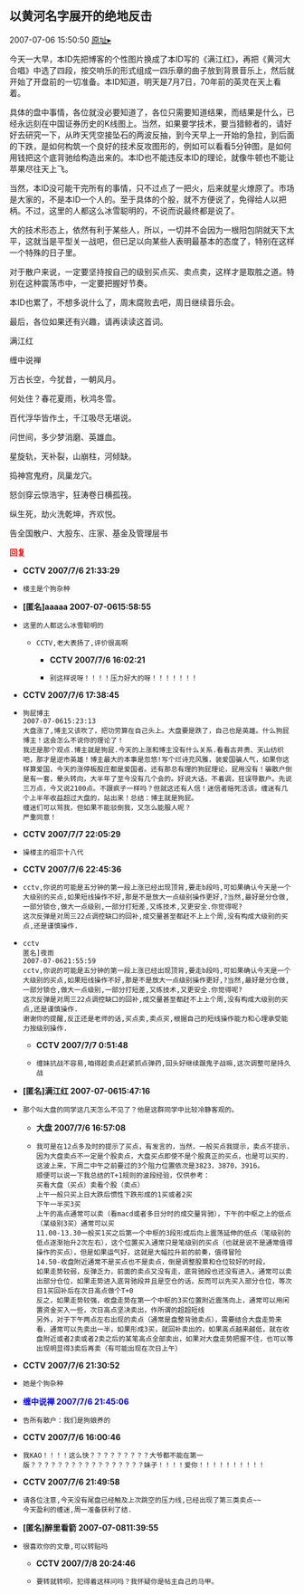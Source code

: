 ## 以黄河名字展开的绝地反击
2007-07-06 15:50:50
[原址▸](http://www.fxgan.com/chan_time/2007_07_12/538.htm)



 今天一大早，本ID先把博客的个性图片换成了本ID写的《满江红》，再把《黄河大合唱》中选了四段，按交响乐的形式组成一四乐章的曲子放到背景音乐上，然后就开始了开盘前的一切准备。本ID知道，明天是7月7日，70年前的英灵在天上看着。


 


 具体的盘中事情，各位就没必要知道了，各位只需要知道结果，而结果是什么，已经永远刻在中国证券历史的K线图上。当然，如果要学技术，要当猎鲸者的，请好好去研究一下，从昨天凭空接坠石的两波反抽，到今天早上一开始的急拉，到后面的下跌，是如何构筑一个良好的技术反攻图形的，例如可以看看5分钟图，是如何用钱把这个底背驰给构造出来的。本ID也不能违反本ID的理论，就像牛顿也不能让苹果尽往天上飞。


 


 当然，本ID没可能干完所有的事情，只不过点了一把火，后来就星火燎原了。市场是大家的，不是本ID一个人的。至于具体的个股，就不方便说了，免得给人以把柄。不过，这里的人都这么冰雪聪明的，不说而说最终都是说了。


 


 大的技术形态上，依然有利于某些人，所以，一切并不会因为一根阳包阴就天下太平，这就当是平型关一战吧，但已足以向某些人表明最基本的态度了，特别在这样一个特殊的日子里。


 


 对于散户来说，一定要坚持按自己的级别买点买、卖点卖，这样才是取胜之道。特别在这种震荡市中，一定要把握好节奏。


 


 本ID也累了，不想多说什么了，周末腐败去吧，周日继续音乐会。


 


 最后，各位如果还有兴趣，请再读读这首词。


 


 满江红


 缠中说禅


 


 万古长空，今犹昔，一朝风月。


 何处住？春花夏雨，秋鸿冬雪。


 百代浮华皆作土，千江吸尽无堪说。


 问世间，多少梦消磨、英雄血。


 


 星旋轨，天补裂，山崩柱，河倾缺。


 捣神宫鬼府，凤巢龙穴。


 怒剑穿云惊浩宇，狂涛卷日横孤筏。


 纵生死，劫火洗乾坤，齐欢悦。


 


 


 告全国散户、大股东、庄家、基金及管理层书


 





<font color='red'>**回复**</font>


- **CCTV 2007/7/6 21:33:29**
- ```
  楼主是个狗杂种
  ```
- **[匿名]aaaaa 2007-07-0615:58:55**
- ```
  这里的人都这么冰雪聪明的
  ```
   - ```
     CCTV,老大表扬了,评价很高啊
     ```
      - **CCTV 2007/7/6 16:02:21**
      - ```
        别这样说呀！！！！压力好大的呀！！！！！！！
        ```
- **CCTV 2007/7/6 17:38:45**
- ```
  狗屁博主
  2007-07-0615:23:13
  大盘涨了,博主又该吹了，把功劳算在自己头上。大盘要是跌了，自己也是英雄。什么狗屁博主！这会怎么不说你的理论了！
  我还是那个观点.博主就是狗屁.今天的上涨和博主没有什么关系.看看古井贵、天山纺织吧，那才是逆市英雄！博主最大的本事是忽悠!写个烂诗充风雅，装爱国骗人气，如果你这样算爱国，今天的涨停板股庄都是爱国者。还有那总有理的狗屁理论，屁用没有！骗散户倒是有一套，晕头转向，大半年了至今没有几个会的。好说大话，不着调，狂误导散户。先说三万点，今又说2100点。不跟疯子一样吗？但就这还有人信！迷信者赔死活该。缠迷有几个上半年收益超过大盘的，站出来！总结：博主就是狗屁。
  缠迷们可以骂我，但如果不能驳倒我，又怎么能服人呢？
  严重同意！
  ```
- **CCTV 2007/7/7 22:05:29**
- ```
  操楼主的祖宗十八代
  ```
- **CCTV 2007/7/6 22:45:36**
- ```
  cctv,你说的可能是五分钟的第一段上涨已经出现顶背,要走b段吗,可如果确认今天是一个大级别的买点,如果短线操作不好,那是不是放大一点级别操作更好,?当然,最好是分仓做,一部分锁仓,做大一点级别,一部分打短差,又练技术,又更安全.你觉得呢?
  这次反弹是对周三22点调控缺口的回补,成交量甚至都赶不上上个周,没有构成大级别的买点,还是谨慎操作.
  ```
- ```
  cctv
  匿名]夜雨
  2007-07-0621:55:59
  cctv,你说的可能是五分钟的第一段上涨已经出现顶背,要走b段吗,可如果确认今天是一个大级别的买点,如果短线操作不好,那是不是放大一点级别操作更好,?当然,最好是分仓做,一部分锁仓,做大一点级别,一部分打短差,又练技术,又更安全.你觉得呢?
  这次反弹是对周三22点调控缺口的回补,成交量甚至都赶不上上个周,没有构成大级别的买点,还是谨慎操作.
  谢谢你的提醒,反正还是老师的话,买点卖,卖点买,根据自己的短线操作能力和心理承受能力按级别操作.
  ```
   - **CCTV 2007/7/7 0:51:48**
   - ```
     缠妹抗战不容易,咱得趁卖点赶紧抓点弹药,回头好继续跟鬼子战嘛,这次调整可是持久战
     ```
- **[匿名]满江红 2007-07-0615:47:16**
- ```
  那个叫大盘的同学这几天怎么不见了？他是这群同学中比较冷静客观的。
  ```
   - **大盘 2007/7/6 16:57:08**
   - ```
     我可是在12点多及时的提示了买点，有发言的，当然，一般买点我提示，卖点不提示，因为大盘卖点不一定是个股卖点，大盘买点即使不是个股真正的买点，也是可以买的.
     这波上来，下周二中午之前要过的3个阻力位置依次是3823，3870，3916。
     顺便可以说一下我总结的T+1规则的波段经验，仅供参考：
     买看大盘（买点）卖看个股（卖点）
     上午一般只买上日大跌后惯性下跌形成的1买或者2买
     下午一半买3买
     上午的高点通常可以卖（看macd或者多日分时的成交量背驰），下午的中枢之上的低点（某级别3买）通常可以买
     11.00-13.30一般买1买之后第一个中枢的3段形成后向上震荡延伸的低点（笔级别的低点逐渐抬升2次左右），这个位置买入通常只是笔级别的买点（也就是说不是通常值得操作的买点），但是如果运气好，这就是大幅拉升前的前奏，值得冒险
     14.50-收盘附近通常不是买点也不是卖点，倒是调整股票和仓位较好的时段，
     如果走势较弱，反弹乏力，前面的卖点又没有走，底背驰段也还没有进入，通常可以卖出部分仓位，如果走势进入底背驰段并且是空仓的话，反而可以先买入部分仓位，等次日1买回补后在次日高点做个T+0
     反之，如果走势较强，收盘走势在第一个中枢的3买位置附近震荡向上，通常可以用闲置资金买入一些，次日高点坚决卖出，作所谓的超超短线
     另外，对于下午两点左右出现的卖点（通常是盘整背驰卖点），需要结合大盘走势来看，通常可以先卖出一半，如果形成3买，就回补卖出的，如果高点越来越低，就在收盘附近或者2卖或者2卖之后的某笔高点全部卖出，如果对大盘走势把握不住，也可以等出现明显得3卖后再卖（有可能出现在次日上午）
     ```
- **CCTV 2007/7/6 21:30:52**
- ```
  她是个狗杂种
  ```
- <font color='blue'>**缠中说禅 2007/7/6 21:45:06**</font>
- ```
  告所有散户：我们是狗娘养的
  ```
- **CCTV 2007/7/6 16:00:46**
- ```
  我KAO！！！！这么快？？？？？？？？？大爷都不能在第一版？？？？？？？？？？？？？？？？？妹子！！！！爱你！！！！！！！！！！
  ```
- **CCTV 2007/7/6 21:49:58**
- ```
  请各位注意,今天没有尾盘已经触及上次跳空的压力线,已经出现了第三类卖点~~
  今天盈利的缠迷,周一准备获利了结.
  ```
- **[匿名]醉里看箭 2007-07-0811:39:55**
- ```
  很喜欢你的文章,可以转贴吗
  ```
   - **CCTV 2007/7/8 20:24:46**
   - ```
     要转就转呗，犯得着这样问吗？我怀疑你是帖主自己的马甲。
     ```
